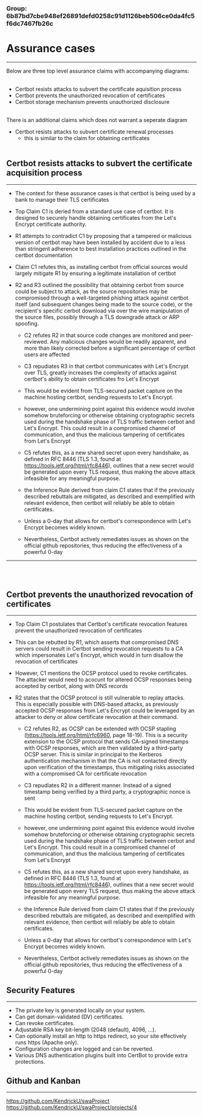 ### Group: 6b87bd7cbe948ef26891defd0258c91d1126beb506ce0da4fc5f6dc7467fb26c
# Assurance cases
-----
Below are three top level assurance claims with accompanying diagrams:
<br><br>
* Certbot resists attacks to subvert the certificate aquisition process
* Certbot prevents the unauthorized revocation of certificates
* Certbot storage mechanism prevents unauthorized disclosure
<br>
There is an additional claims which does not warrant a seperate diagram

* Certbot resists attacks to subvert certificate renewal processes
	* this is similar to the claim for obtaining certificates
<br><br>
## Certbot resists attacks to subvert the certificate acquisition process 
-----	
* The context for these assurance cases is that certbot is being used by a bank to manage their TLS certificates

* Top Claim C1 is deried from a standard use case of certbot. It is designed to securely handle obtaining certificates from the Let's Encrypt certificate authority. 
* R1 attempts to contradict C1 by proposing that a tampered or malicious version of certbot may have been
installed by accident due to a less than stringent adherence to best installation practices outlined in the certbot documentation
* Claim C1 refutes this, as installing certbot from official sources would largely mitigate R1 by ensuring a legitimate installation of certbot
* R2 and R3 outlined the possibility that obtaining cerbot from source could be subject to attack, as
the source repositories may be compromised through a well-targeted phishing attack against certbot itself (and subsequent changes being made to the source code), or the recipient's specific cerbot download via over the wire manipulation of the source files, possibly through a TLS downgrade attack or ARP spoofing.
	* C2 refutes R2 in that source code changes are monitored and peer-reviewed. Any malicious changes would be readily apparent, and more than likely corrected before a significant percentage of certbot users are affected
	* C3 repudiates R3 in that certbot communicates with Let's Encrypt over TLS, greatly increases the complexity of attacks against certbot's ability to obtain certificates fro Let's Encrypt
	* This would be evident from TLS-secured packet capture on the machine hosting certbot, sending requests to  Let's Encrypt.
	* however, one undermining point against this evidence would involve somehow bruteforcing or otherwise obtaining cryptographic secrets used during the handshake phase of TLS traffic between cerbot and Let's Encrypt. This could result in a compromised channel of communication, and thus the malicious tampering of certificates from Let's Encrypt
	* C5 refutes this, as a new shared secret upon every handshake, as defined in RFC 8446 (TLS 1.3, found at https://tools.ietf.org/html/rfc8446), outlines that a new secret would be generated upon every TLS request, thus making the above attack infeasible for any meaningful purpose. 

	* the Inference Rule derived from claim C1 states that if the previously described rebuttals are mitigated, as described and exemplified with relevant evidence, then certbot will reliably be able to obtain certificates.
	* Unless a 0-day that allows for certbot's correspondence with Let's Encrypt becomes widely known.
	* Nevertheless, Certbot actively remediates issues as shown on the official github repositories, thus reducing the effectiveness of a powerful 0-day


-----------------------------------------------
<br><br>
## Certbot prevents the unauthorized revocation of certificates 
-----	

* Top Claim C1 postulates that Certbot's certificate revocation features prevent the unauthorized revocation of certificates

* This can be rebutted by R1, which asserts that compromised DNS servers could result in Certbot sending revocation requests to a CA which
impersonates Let's Encrypt, which would in turn disallow the revocation of certificates
* However, C1 mentions the OCSP protocol used to revoke certificates. The attacker would need to acocunt for altered OCSP responses being accepted by certbot, along with DNS records
* R2 states that the OCSP protocol is still vulnerable to replay attacks. This is especially possible with DNS-based attacks, as previously accepted OCSP responses from
Let's Encrypt could be leveraged by an attacker to deny or allow certificate revocation at their command.

	* C2 refutes R2, as OCSP can be extended with OCSP stapling (https://tools.ietf.org/html/rfc6960, page 18-19). This is a security extension to the OCSP protocol that
	sends CA-signed timestamps with OCSP responses, which are then validated by a third-party OCSP server. This is similar in principal to the Kerberos authentication 		mechanism in that the CA is not contacted directly upon verification of the timestamps, thus mitigating risks associated with a compromised CA for certificate revocation

	* C3 repudiates R2 in a different manner. Instead of a signed timestamp being verified by a third party, a cryptographic nonce is sent
 
	* This would be evident from TLS-secured packet capture on the machine hosting certbot, sending requests to  Let's Encrypt.
	* however, one undermining point against this evidence would involve somehow bruteforcing or otherwise obtaining cryptographic secrets used during the handshake phase of TLS traffic between cerbot and Let's Encrypt. This could result in a compromised channel of communication, and thus the malicious tampering of certificates from Let's Encrypt
	* C5 refutes this, as a new shared secret upon every handshake, as defined in RFC 8446 (TLS 1.3, found at https://tools.ietf.org/html/rfc8446), outlines that a new secret would be generated upon every TLS request, thus making the above attack infeasible for any meaningful purpose. 

	* the Inference Rule derived from claim C1 states that if the previously described rebuttals are mitigated, as described and exemplified with relevant evidence, then certbot will reliably be able to obtain certificates.
	* Unless a 0-day that allows for certbot's correspondence with Let's Encrypt becomes widely known.
	* Nevertheless, Certbot actively remediates issues as shown on the official github repositories, thus reducing the effectiveness of a powerful 0-day

## Security Features 
-----
* The private key is generated locally on your system.<br>
* Can get domain-validated (DV) certificates.<br>
* Can revoke certificates.<br>
* Adjustable RSA key bit-length (2048 (default), 4096, ...).<br>
* Can optionally install an http to https redirect, so your site effectively runs https (Apache only).<br>
* Configuration changes are logged and can be reverted.<br>
* Various DNS authentication plugins built into CertBot to provide extra protections.<br>

## Github and Kanban
-----
https://github.com/KendrickU/swaProject<br>
https://github.com/KendrickU/swaProject/projects/4<br>

